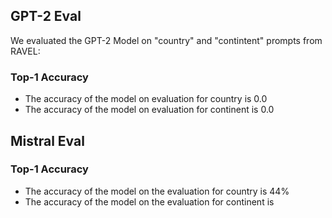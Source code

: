 

## GPT-2 Eval

We evaluated the GPT-2 Model on "country" and "contintent" prompts from RAVEL:

### Top-1 Accuracy 

* The accuracy of the model on  evaluation for country is 0.0
* The accuracy of the model on  evaluation for continent is 0.0

## Mistral Eval

### Top-1 Accuracy

* The accuracy of the model on the evaluation for country is 44%
* The accuracy of the model on the evaluation for continent is 